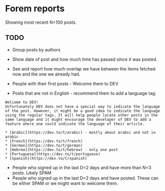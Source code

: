 # Forem reports

Showing most recent N=100 posts.

## TODO

* Group posts by authors
* Show date of post and how much time has passed since it was posted.
* See and report how much overlap we have between the  items fetched now and the one we already had.



* People with their first posts - Welcome them to DEV
* Posts that are not in English - recommend them to add a language tag:

```
Welcome to DEV!
Unfortunately DEV does not have a special way to indicate the language of the post. However, it might be a good idea to indicate the language using the regular tags. It will help people locate other posts in the same language and it might encourage the developer of DEV to add a feature where one could indicate the language of their article.

* [Arabic](https://dev.to/t/arabic) - mostly about arabic and not in arabic
* [French](https://dev.to/t/french)
* [German](https://dev.to/t/german)
* [Hebrew](https://dev.to/t/hebrew) - only one post
* [Portuguese](https://dev.to/t/portuguese)
* [Spanish](https://dev.to/t/spanish)
```


* People who signed up in the last D=2 days and have more than N=3 posts. Likely SPAM
* People who signed up in the last D=2 days and have posted. These can be either SPAM or we might want to welcome them.


